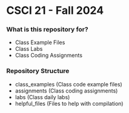 # CSCI 21 - Fall 2024 #

### What is this repository for? ###

* Class Example Files
* Class Labs
* Class Coding Assignments

### Repository Structure ###

* class_examples (Class code example files)
* assignments    (Class coding assignments)
* labs           (Class daily labs)
* helpful_files  (Files to help with compilation)
